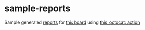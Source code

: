 # sample-reports

Sample generated [reports](.reports/Sample/_report.md) for [this board](https://github.com/bryanmacfarlane/sample-reports/projects/1) using [this :octocat: action](https://github.com/bryanmacfarlane/project-reports-action)

